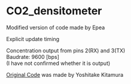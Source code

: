 # CO2_densitometer
Modified version of code made by Epea

Explicit update timing

Concentration output from pins 2(RX) and 3(TX)  
Baudrate: 9600 \[bps]  
(I have not confirmed whether it is output)

[Original Code](https://www.rocher.kyoto.jp/arbr/?p=1573) was made by Yoshitake Kitamura
